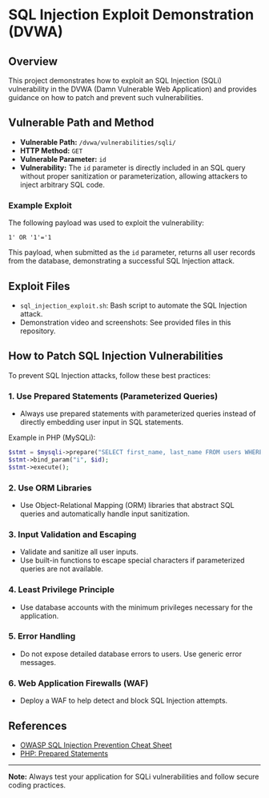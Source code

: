 
# SQL Injection Exploit Demonstration (DVWA)

## Overview

This project demonstrates how to exploit an SQL Injection (SQLi) vulnerability in the DVWA (Damn Vulnerable Web Application) and provides guidance on how to patch and prevent such vulnerabilities.

## Vulnerable Path and Method

- **Vulnerable Path:** `/dvwa/vulnerabilities/sqli/`
- **HTTP Method:** `GET`
- **Vulnerable Parameter:** `id`
- **Vulnerability:** The `id` parameter is directly included in an SQL query without proper sanitization or parameterization, allowing attackers to inject arbitrary SQL code.

### Example Exploit

The following payload was used to exploit the vulnerability:

```
1' OR '1'='1
```

This payload, when submitted as the `id` parameter, returns all user records from the database, demonstrating a successful SQL Injection attack.

## Exploit Files

- `sql_injection_exploit.sh`: Bash script to automate the SQL Injection attack.
- Demonstration video and screenshots: See provided files in this repository.

## How to Patch SQL Injection Vulnerabilities

To prevent SQL Injection attacks, follow these best practices:

### 1. Use Prepared Statements (Parameterized Queries)

- Always use prepared statements with parameterized queries instead of directly embedding user input in SQL statements.

Example in PHP (MySQLi):

```php
$stmt = $mysqli->prepare("SELECT first_name, last_name FROM users WHERE id = ?");
$stmt->bind_param("i", $id);
$stmt->execute();
```

### 2. Use ORM Libraries

- Use Object-Relational Mapping (ORM) libraries that abstract SQL queries and automatically handle input sanitization.

### 3. Input Validation and Escaping

- Validate and sanitize all user inputs.
- Use built-in functions to escape special characters if parameterized queries are not available.

### 4. Least Privilege Principle

- Use database accounts with the minimum privileges necessary for the application.

### 5. Error Handling

- Do not expose detailed database errors to users. Use generic error messages.

### 6. Web Application Firewalls (WAF)

- Deploy a WAF to help detect and block SQL Injection attempts.

## References

- [OWASP SQL Injection Prevention Cheat Sheet](https://cheatsheetseries.owasp.org/cheatsheets/SQL_Injection_Prevention_Cheat_Sheet.html)
- [PHP: Prepared Statements](https://www.php.net/manual/en/mysqli.quickstart.prepared-statements.php)

---

**Note:** Always test your application for SQLi vulnerabilities and follow secure coding practices.
